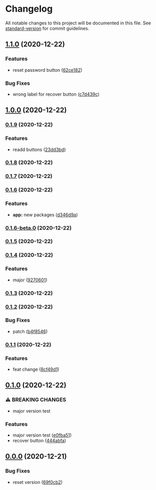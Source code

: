 # Changelog

All notable changes to this project will be documented in this file. See [standard-version](https://github.com/conventional-changelog/standard-version) for commit guidelines.

## [1.1.0](https://github.com/fborges42/semantic-versioning/compare/v1.0.0...v1.1.0) (2020-12-22)


### Features

* reset password button ([62ce182](https://github.com/fborges42/semantic-versioning/commit/62ce1824dd022fd0a52124493c33f09cd832e9a0))


### Bug Fixes

* wrong label for recover button ([c7d439c](https://github.com/fborges42/semantic-versioning/commit/c7d439c000cfbf10496d5bf00cb709aeb69731aa))

## [1.0.0](https://github.com/fborges42/semantic-versioning/compare/v0.1.9...v1.0.0) (2020-12-22)

### [0.1.9](https://github.com/fborges42/semantic-versioning/compare/v0.1.8...v0.1.9) (2020-12-22)


### Features

* readd buttons ([23dd3bd](https://github.com/fborges42/semantic-versioning/commit/23dd3bdedc0b74fa7595b07a0b7d87a01ae74c11))

### [0.1.8](https://github.com/fborges42/semantic-versioning/compare/v0.1.7...v0.1.8) (2020-12-22)

### [0.1.7](https://github.com/fborges42/semantic-versioning/compare/v0.1.6...v0.1.7) (2020-12-22)

### [0.1.6](https://github.com/fborges42/semantic-versioning/compare/v0.1.6-beta.0...v0.1.6) (2020-12-22)


### Features

* **app:** new packages ([d346d9a](https://github.com/fborges42/semantic-versioning/commit/d346d9a10432e8464d56958e15c25766a2b7870c))

### [0.1.6-beta.0](https://github.com/fborges42/semantic-versioning/compare/v0.1.5...v0.1.6-beta.0) (2020-12-22)

### [0.1.5](https://github.com/fborges42/semantic-versioning/compare/v0.1.4...v0.1.5) (2020-12-22)

### [0.1.4](https://github.com/fborges42/semantic-versioning/compare/v0.1.3...v0.1.4) (2020-12-22)


### Features

* major ([9270601](https://github.com/fborges42/semantic-versioning/commit/92706014749b7e862935c42ae4d3ec9166407b9a))

### [0.1.3](https://github.com/fborges42/semantic-versioning/compare/v0.1.2...v0.1.3) (2020-12-22)

### [0.1.2](https://github.com/fborges42/semantic-versioning/compare/v0.1.1...v0.1.2) (2020-12-22)


### Bug Fixes

* patch ([b4f8546](https://github.com/fborges42/semantic-versioning/commit/b4f8546e5087db3f8db564a710dbcad0b2e4bb62))

### [0.1.1](https://github.com/fborges42/semantic-versioning/compare/v0.1.0...v0.1.1) (2020-12-22)


### Features

* feat change ([8cf49d1](https://github.com/fborges42/semantic-versioning/commit/8cf49d1ffdccadb14f770ffe2f2bf4cb87cc3e23))

## [0.1.0](https://github.com/fborges42/semantic-versioning/compare/v0.0.0...v0.1.0) (2020-12-22)


### ⚠ BREAKING CHANGES

* major version test

### Features

* major version test ([e0fba51](https://github.com/fborges42/semantic-versioning/commit/e0fba51c361fb03903ef1a47dbf8dfa8f80e4794))
* recover button ([444abfa](https://github.com/fborges42/semantic-versioning/commit/444abfa89ba774f02b62a144ad9a818e85357485))

## [0.0.0](https://github.com/fborges42/semantic-versioning/compare/v0.0.3...v0.0.0) (2020-12-21)


### Bug Fixes

* reset version ([69f0cb2](https://github.com/fborges42/semantic-versioning/commit/69f0cb2403e879ad7540222fcf3c31c444d907eb))
